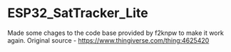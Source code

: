 # ESP32_SatTracker_Lite

Made some chages to the code base provided by f2knpw to make it work again.
Original source - https://www.thingiverse.com/thing:4625420

